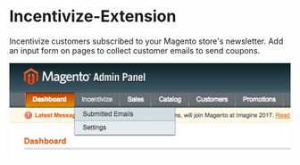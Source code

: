 # Incentivize-Extension
Incentivize customers subscribed to your Magento store's newsletter. Add an input form on pages to collect customer emails to send coupons.

![Alt text](/_incentivize_screens/step1.jpg?raw=true "View the Incentivize module in the Admin menu")

